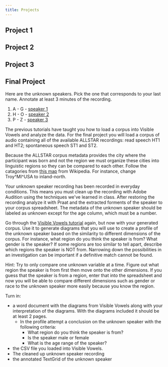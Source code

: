 ```yaml
---
title: Projects
---
```


## Project 1

## Project 2

## Project 3 

## Final Project 

Here are the unknown speakers. Pick the one that corresponds to your last name. Annotate at least 3 minutes of the recording. 

1. A - G - [speaker 1](pages/project-audio/unknown%20speaker-001.mp3)
2. H - O - [speaker 2](pages/project-audio/unknown%20speaker-002.mp3)
3. P - Z - [speaker 3](pages/project-audio/unknown%20speaker-003.mp3)


The previous tutorials have taught you how to load a corpus into Visible Vowels and analyze the data. For the final project you will load a corpus of audio containing all of the available ALLSTAR recordings: read speech HT1 and HT2; spontaneous speech ST1 and ST2.  

Because the ALLSTAR corpus metadata provides the city where the participant was born and not the region we must organize these cities into linguistic regions so they can be compared to each other. Follow the catagories from [this map](https://en.wikipedia.org/wiki/American_English#Varieties) from Wikipedia. For instance, change Troy^MI^USA to inland-north. 

Your unknown speaker recording has been recorded in everyday conditions. This means you must clean up the recording with Adobe Audition using the techniques we've learned in class. After restoring the recording analyze it with Praat and the extracted forments of the speaker to  your corpus spreadsheet. The metadata of the unknown speaker should be labeled as unknown except for the age column, which must be a number.  

Go through the [Visible Vowels tutorial](https://fryske-akademy.nl/fa-apps/tutorial/) again, but now with your generated corpus. Use it to generate diagrams that you will use to create a profile of the unknown speaker based on the similarity to different dimensions of the corpus. For instance, what region do you think the speaker is from? What gender is the speaker? If some regions are too similar to tell apart, describe which regions the speaker is NOT from. Narrowing down the possibilities in an investigation can be important if a definitive match cannot be found. 

Hint: Try to only compare one unknown variable at a time. Figure out what region the speaker is from first then move onto the other dimensions. If you guess that the speaker is from a region, enter that into the spreadsheet and now you will be able to compare different dimensions such as gender or race to the unknown speaker more easily because you know the region. 

Turn in: 

* a word document with the diagrams from Visible Vowels along with your interpretation of the diagrams. With the diagrams included it should be at least 2 pages.  
    * In the profile attempt a conclusion on the unknown speaker with the following criteria:
        * What region do you think the speaker is from?
        * Is the speaker male or female 
        * What is the age range of the speaker?   
* the CSV file you loaded into Visible Vowels.
* The cleaned up unknown speaker recording
* the annotated TextGrid of the unknown speaker 
 
<!-- 
speaker 1 - Amber Guyger, former Dallas police officer, after shooting Botham Jean in his apartment. 
speaker 2 - Do the woman KELLY MOFFETT, only 5 minutes, https://www.stasia.org/case_against/phone_transcript_200106052330.html
    https://www.stasia.org/
speaker 3 - Cameron Rogers - https://www.youtube.com/watch?v=jB4PavCfCG0
 -->